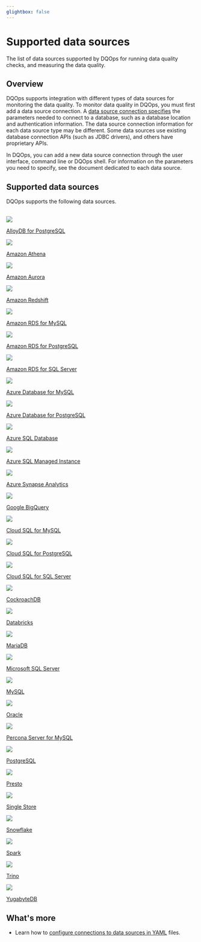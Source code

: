 ```yaml
---
glightbox: false
---
```


# Supported data sources
The list of data sources supported by DQOps for running data quality checks, and measuring the data quality.

## Overview 
DQOps supports integration with different types of data sources for monitoring the data quality.
To monitor data quality in DQOps, you must first add a data
source connection. A [data source connection specifies](../reference/yaml/ConnectionYaml.md#connectionspec)
the parameters needed to connect to a database, such as a database
location and authentication information. The data source connection information for each data source type may be different.
Some data sources use existing database connection APIs (such as JDBC drivers), and others have proprietary APIs.

In DQOps, you can add a new data source connection through the user interface, command line or DQOps shell. For information on the 
parameters you need to specify, see the document dedicated to each data source.

## Supported data sources

DQOps supports the following data sources.

<br>

<div class="four-divs-row">

  <a href="postgresql/" class="four-divs-element">
    <img src="https://dqops.com/docs/images/data-sources/alloy-db.svg">
    <p>AlloyDB for PostgreSQL</p>
  </a>

  <a href="athena/" class="four-divs-element">
    <img src="https://dqops.com/docs/images/data-sources/amazon-athena.svg">
    <p>Amazon Athena</p>
  </a>

  <a href="postgresql/" class="four-divs-element">
    <img src="https://dqops.com/docs/images/data-sources/amazon-rds.svg">
    <p>Amazon Aurora</p>
  </a>

  <a href="redshift/" class="four-divs-element">
    <img src="https://dqops.com/docs/images/data-sources/redshift.svg">
    <p>Amazon Redshift</p>
  </a>

  <a href="mysql/" class="four-divs-element">
    <img src="https://dqops.com/docs/images/data-sources/amazon-rds.svg">
    <p>Amazon RDS for MySQL</p>
  </a>

  <a href="postgresql/" class="four-divs-element">
    <img src="https://dqops.com/docs/images/data-sources/amazon-rds.svg">
    <p>Amazon RDS for PostgreSQL</p>
  </a>

  <a href="sql-server/" class="four-divs-element">
    <img src="https://dqops.com/docs/images/data-sources/amazon-rds.svg">
    <p>Amazon RDS for SQL Server</p>
  </a>

  <a href="mysql/" class="four-divs-element">
    <img src="https://dqops.com/docs/images/data-sources/azure-database-mysql.svg">
    <p>Azure Database for MySQL</p>
  </a>

  <a href="postgresql/" class="four-divs-element">
    <img src="https://dqops.com/docs/images/data-sources/azure-database-postgresql.svg">
    <p>Azure Database for PostgreSQL</p>
  </a>

  <a href="sql-server/" class="four-divs-element">
    <img src="https://dqops.com/docs/images/data-sources/azure-sql-database.svg">
    <p>Azure SQL Database</p>
  </a>

  <a href="sql-server/" class="four-divs-element">
    <img src="https://dqops.com/docs/images/data-sources/azure-sql-managed-instance.svg">
    <p>Azure SQL Managed Instance</p>
  </a>

  <a href="sql-server/" class="four-divs-element">
    <img src="https://dqops.com/docs/images/data-sources/azure-synapse-analytics.svg">
    <p>Azure Synapse Analytics</p>
  </a>

  <a href="bigquery/" class="four-divs-element">
    <img src="https://dqops.com/docs/images/data-sources/bigquery.svg">
    <p>Google BigQuery</p>
  </a>

  <a href="mysql/" class="four-divs-element">
    <img src="https://dqops.com/docs/images/data-sources/cloud-sql.svg">
    <p>Cloud SQL for MySQL</p>
  </a>

  <a href="postgresql/" class="four-divs-element">
    <img src="https://dqops.com/docs/images/data-sources/cloud-sql.svg">
    <p>Cloud SQL for PostgreSQL</p>
  </a>

  <a href="sql-server/" class="four-divs-element">
    <img src="https://dqops.com/docs/images/data-sources/cloud-sql.svg">
    <p>Cloud SQL for SQL Server</p>
  </a>

  <a href="postgresql/" class="four-divs-element">
    <img src="https://dqops.com/docs/images/data-sources/cockroach-db.svg">
    <p>CockroachDB</p>
  </a>

  <a href="databricks/" class="four-divs-element">
    <img src="https://dqops.com/docs/images/data-sources/databricks.svg">
    <p>Databricks</p>
  </a>

  <a href="mysql/" class="four-divs-element">
    <img src="https://dqops.com/docs/images/data-sources/maria-db.svg">
    <p>MariaDB</p>
  </a>

  <a href="sql-server/" class="four-divs-element">
    <img src="https://dqops.com/docs/images/data-sources/mssql-server.svg">
    <p>Microsoft SQL Server</p>
  </a>

  <a href="mysql/" class="four-divs-element">
    <img src="https://dqops.com/docs/images/data-sources/mysql.svg">
    <p>MySQL</p>
  </a>

  <a href="oracle/" class="four-divs-element">
    <img src="https://dqops.com/docs/images/data-sources/oracle.svg">
    <p>Oracle</p>
  </a>

  <a href="mysql/" class="four-divs-element">
    <img src="https://dqops.com/docs/images/data-sources/percona-server.svg">
    <p>Percona Server for MySQL</p>
  </a>

  <a href="postgresql/" class="four-divs-element">
    <img src="https://dqops.com/docs/images/data-sources/postgresql.svg">
    <p>PostgreSQL</p>
  </a>

  <a href="presto/" class="four-divs-element">
    <img src="https://dqops.com/docs/images/data-sources/presto.svg">
    <p>Presto</p>
  </a>

  <a href="single-store/" class="four-divs-element">
    <img src="https://dqops.com/docs/images/data-sources/single-store.svg">
    <p>Single Store</p>
  </a>

  <a href="snowflake/" class="four-divs-element">
    <img src="https://dqops.com/docs/images/data-sources/snowflake.svg">
    <p>Snowflake</p>
  </a>

  <a href="spark/" class="four-divs-element">
    <img src="https://dqops.com/docs/images/data-sources/spark.svg">
    <p>Spark</p>
  </a>

  <a href="trino/" class="four-divs-element">
    <img src="https://dqops.com/docs/images/data-sources/trino.svg">
    <p>Trino</p>
  </a>

  <a href="postgresql/" class="four-divs-element">
    <img src="https://dqops.com/docs/images/data-sources/yugabyte-db.svg">
    <p>YugabyteDB</p>
  </a>

  <div class="four-divs-element"></div>
  <div class="four-divs-element"></div>
  <div class="four-divs-element"></div>

</div>


## What's more
- Learn how to [configure connections to data sources in YAML](../dqo-concepts/configuring-data-sources.md#data-sources) files. 
